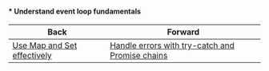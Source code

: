 #### * Understand event loop fundamentals



| Back | Forward |
|---|---|
| [Use Map and Set effectively](/ua/junior/javascript/use-mapping-and-collections-efficiently.md)  | [Handle errors with try-catch and Promise chains](/ua/junior/javascript/error-handling-with-trycatch-and-promises.md) |